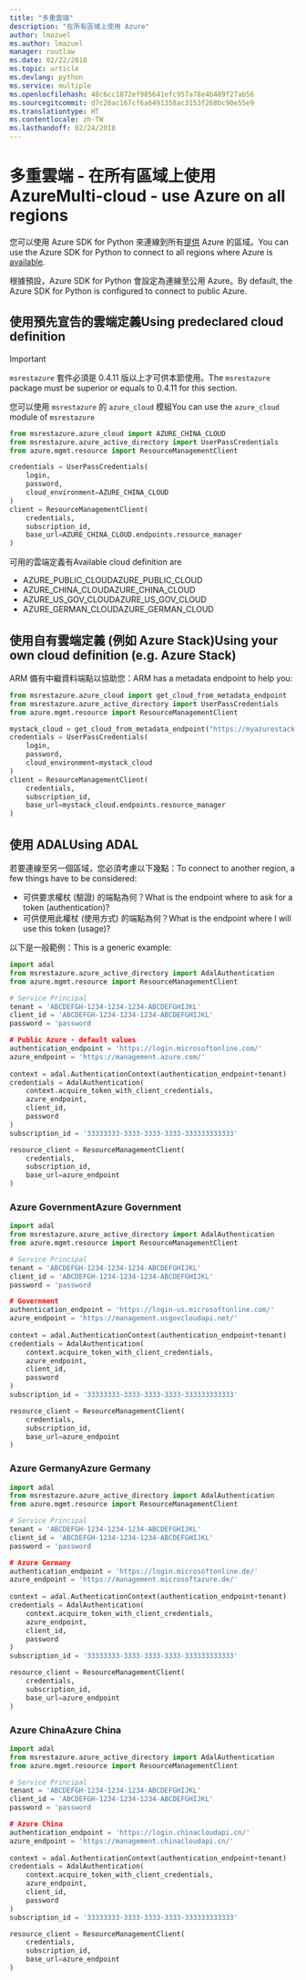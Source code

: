 ```yaml
---
title: "多重雲端"
description: "在所有區域上使用 Azure"
author: lmazuel
ms.author: lmazuel
manager: routlaw
ms.date: 02/22/2018
ms.topic: article
ms.devlang: python
ms.service: multiple
ms.openlocfilehash: 48c6cc1872ef985641efc957a78e4b489f27ab56
ms.sourcegitcommit: d7c26ac167cf6a6491358ac3153f268bc90e55e9
ms.translationtype: HT
ms.contentlocale: zh-TW
ms.lasthandoff: 02/24/2018
---
```

# <a name="multi-cloud---use-azure-on-all-regions"></a><span data-ttu-id="8e0b4-103">多重雲端 - 在所有區域上使用 Azure</span><span class="sxs-lookup"><span data-stu-id="8e0b4-103">Multi-cloud - use Azure on all regions</span></span>

<span data-ttu-id="8e0b4-104">您可以使用 Azure SDK for Python 來連線到所有[提供](https://azure.microsoft.com/regions/services) Azure 的區域。</span><span class="sxs-lookup"><span data-stu-id="8e0b4-104">You can use the Azure SDK for Python to connect to all regions where Azure is [available](https://azure.microsoft.com/regions/services).</span></span>

<span data-ttu-id="8e0b4-105">根據預設，Azure SDK for Python 會設定為連線至公用 Azure。</span><span class="sxs-lookup"><span data-stu-id="8e0b4-105">By default, the Azure SDK for Python is configured to connect to public Azure.</span></span>

## <a name="using-predeclared-cloud-definition"></a><span data-ttu-id="8e0b4-106">使用預先宣告的雲端定義</span><span class="sxs-lookup"><span data-stu-id="8e0b4-106">Using predeclared cloud definition</span></span>

> [!IMPORTANT]
> <span data-ttu-id="8e0b4-107">`msrestazure` 套件必須是 0.4.11 版以上才可供本節使用。</span><span class="sxs-lookup"><span data-stu-id="8e0b4-107">The `msrestazure` package must be superior or equals to 0.4.11 for this section.</span></span>

<span data-ttu-id="8e0b4-108">您可以使用 `msrestazure` 的 `azure_cloud` 模組</span><span class="sxs-lookup"><span data-stu-id="8e0b4-108">You can use the `azure_cloud` module of `msrestazure`</span></span>

```python
from msrestazure.azure_cloud import AZURE_CHINA_CLOUD
from msrestazure.azure_active_directory import UserPassCredentials
from azure.mgmt.resource import ResourceManagementClient

credentials = UserPassCredentials(
    login,
    password,
    cloud_environment=AZURE_CHINA_CLOUD
)
client = ResourceManagementClient(
    credentials,
    subscription_id,
    base_url=AZURE_CHINA_CLOUD.endpoints.resource_manager
)
``` 
  
<span data-ttu-id="8e0b4-109">可用的雲端定義有</span><span class="sxs-lookup"><span data-stu-id="8e0b4-109">Available cloud definition are</span></span>
  - <span data-ttu-id="8e0b4-110">AZURE_PUBLIC_CLOUD</span><span class="sxs-lookup"><span data-stu-id="8e0b4-110">AZURE_PUBLIC_CLOUD</span></span>
  - <span data-ttu-id="8e0b4-111">AZURE_CHINA_CLOUD</span><span class="sxs-lookup"><span data-stu-id="8e0b4-111">AZURE_CHINA_CLOUD</span></span>
  - <span data-ttu-id="8e0b4-112">AZURE_US_GOV_CLOUD</span><span class="sxs-lookup"><span data-stu-id="8e0b4-112">AZURE_US_GOV_CLOUD</span></span>
  - <span data-ttu-id="8e0b4-113">AZURE_GERMAN_CLOUD</span><span class="sxs-lookup"><span data-stu-id="8e0b4-113">AZURE_GERMAN_CLOUD</span></span>

## <a name="using-your-own-cloud-definition-eg-azure-stack"></a><span data-ttu-id="8e0b4-114">使用自有雲端定義 (例如 Azure Stack)</span><span class="sxs-lookup"><span data-stu-id="8e0b4-114">Using your own cloud definition (e.g. Azure Stack)</span></span>
<span data-ttu-id="8e0b4-115">ARM 備有中繼資料端點以協助您：</span><span class="sxs-lookup"><span data-stu-id="8e0b4-115">ARM has a metadata endpoint to help you:</span></span>

```python
from msrestazure.azure_cloud import get_cloud_from_metadata_endpoint
from msrestazure.azure_active_directory import UserPassCredentials
from azure.mgmt.resource import ResourceManagementClient

mystack_cloud = get_cloud_from_metadata_endpoint("https://myazurestack-arm-endpoint.com")
credentials = UserPassCredentials(
    login,
    password,
    cloud_environment=mystack_cloud
)
client = ResourceManagementClient(
    credentials,
    subscription_id,
    base_url=mystack_cloud.endpoints.resource_manager
)
```
## <a name="using-adal"></a><span data-ttu-id="8e0b4-116">使用 ADAL</span><span class="sxs-lookup"><span data-stu-id="8e0b4-116">Using ADAL</span></span>

<span data-ttu-id="8e0b4-117">若要連線至另一個區域，您必須考慮以下幾點：</span><span class="sxs-lookup"><span data-stu-id="8e0b4-117">To connect to another region, a few things have to be considered:</span></span>

- <span data-ttu-id="8e0b4-118">可供要求權杖 (驗證) 的端點為何？</span><span class="sxs-lookup"><span data-stu-id="8e0b4-118">What is the endpoint where to ask for a token (authentication)?</span></span>
- <span data-ttu-id="8e0b4-119">可供使用此權杖 (使用方式) 的端點為何？</span><span class="sxs-lookup"><span data-stu-id="8e0b4-119">What is the endpoint where I will use this token (usage)?</span></span>

<span data-ttu-id="8e0b4-120">以下是一般範例：</span><span class="sxs-lookup"><span data-stu-id="8e0b4-120">This is a generic example:</span></span>

```python
import adal
from msrestazure.azure_active_directory import AdalAuthentication
from azure.mgmt.resource import ResourceManagementClient

# Service Principal
tenant = 'ABCDEFGH-1234-1234-1234-ABCDEFGHIJKL'
client_id = 'ABCDEFGH-1234-1234-1234-ABCDEFGHIJKL'
password = 'password

# Public Azure - default values
authentication_endpoint = 'https://login.microsoftonline.com/'
azure_endpoint = 'https://management.azure.com/'
    
context = adal.AuthenticationContext(authentication_endpoint+tenant)
credentials = AdalAuthentication(
    context.acquire_token_with_client_credentials,
    azure_endpoint,
    client_id,
    password
)
subscription_id = '33333333-3333-3333-3333-333333333333'

resource_client = ResourceManagementClient(
    credentials,
    subscription_id,
    base_url=azure_endpoint
)
```

### <a name="azure-government"></a><span data-ttu-id="8e0b4-121">Azure Government</span><span class="sxs-lookup"><span data-stu-id="8e0b4-121">Azure Government</span></span>
```python
import adal
from msrestazure.azure_active_directory import AdalAuthentication
from azure.mgmt.resource import ResourceManagementClient

# Service Principal
tenant = 'ABCDEFGH-1234-1234-1234-ABCDEFGHIJKL'
client_id = 'ABCDEFGH-1234-1234-1234-ABCDEFGHIJKL'
password = 'password

# Government
authentication_endpoint = 'https://login-us.microsoftonline.com/'
azure_endpoint = 'https://management.usgovcloudapi.net/'
    
context = adal.AuthenticationContext(authentication_endpoint+tenant)
credentials = AdalAuthentication(
    context.acquire_token_with_client_credentials,
    azure_endpoint,
    client_id,
    password
)
subscription_id = '33333333-3333-3333-3333-333333333333'

resource_client = ResourceManagementClient(
    credentials,
    subscription_id,
    base_url=azure_endpoint
)
```

### <a name="azure-germany"></a><span data-ttu-id="8e0b4-122">Azure Germany</span><span class="sxs-lookup"><span data-stu-id="8e0b4-122">Azure Germany</span></span>
```python
import adal
from msrestazure.azure_active_directory import AdalAuthentication
from azure.mgmt.resource import ResourceManagementClient

# Service Principal
tenant = 'ABCDEFGH-1234-1234-1234-ABCDEFGHIJKL'
client_id = 'ABCDEFGH-1234-1234-1234-ABCDEFGHIJKL'
password = 'password

# Azure Germany
authentication_endpoint = 'https://login.microsoftonline.de/'
azure_endpoint = 'https://management.microsoftazure.de/'
    
context = adal.AuthenticationContext(authentication_endpoint+tenant)
credentials = AdalAuthentication(
    context.acquire_token_with_client_credentials,
    azure_endpoint,
    client_id,
    password
)
subscription_id = '33333333-3333-3333-3333-333333333333'

resource_client = ResourceManagementClient(
    credentials,
    subscription_id,
    base_url=azure_endpoint
)
```

### <a name="azure-china"></a><span data-ttu-id="8e0b4-123">Azure China</span><span class="sxs-lookup"><span data-stu-id="8e0b4-123">Azure China</span></span>
```python
import adal
from msrestazure.azure_active_directory import AdalAuthentication
from azure.mgmt.resource import ResourceManagementClient

# Service Principal
tenant = 'ABCDEFGH-1234-1234-1234-ABCDEFGHIJKL'
client_id = 'ABCDEFGH-1234-1234-1234-ABCDEFGHIJKL'
password = 'password

# Azure China
authentication_endpoint = 'https://login.chinacloudapi.cn/'
azure_endpoint = 'https://management.chinacloudapi.cn/'
    
context = adal.AuthenticationContext(authentication_endpoint+tenant)
credentials = AdalAuthentication(
    context.acquire_token_with_client_credentials,
    azure_endpoint,
    client_id,
    password
)
subscription_id = '33333333-3333-3333-3333-333333333333'

resource_client = ResourceManagementClient(
    credentials,
    subscription_id,
    base_url=azure_endpoint
)
```